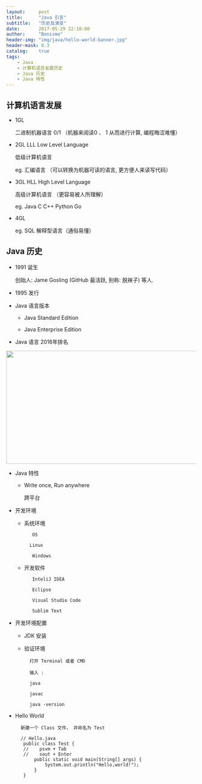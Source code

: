 ```yaml
---
layout:     post
title:      "Java 引言"
subtitle:   "历史及演变"
date:       2017-05-29 22:10:00
author:     "Bonismo"
header-img: "img/java/hello-world-banner.jpg"
header-mask: 0.3
catalog:    true
tags:
    - Java
    - 计算机语言发展历史
    - Java 历史
    - Java 特性
---
```


## 计算机语言发展

- 1GL

    二进制机器语言 0/1 （机器来阅读0 、 1 从而进行计算, 编程晦涩难懂）

- 2GL LLL Low Level Language

    低级计算机语言

    eg. 汇编语言 （可以转换为机器可读的语言, 更方便人来读写代码）

- 3GL HLL High Level Language

    高级计算机语言 （更容易被人所理解）

    eg. Java C C++ Python Go

- 4GL

    eg. SQL 解释型语言（通俗易懂）

## Java 历史

- 1991 诞生

    创始人:  Jame Gosling (GitHub 最活跃, 别称: 脱袜子) 等人.

- 1995 发行

- Java 语言版本

    - Java Standard Edition

    - Java Enterprise Edition

- Java 语言 2016年排名

<div>
    <img src="https://github.com/StayHungryStayFoolish/stayhungrystayfoolish.github.io/blob/master/img/ui/ui-design-5.jpg?raw=true" height="300" width="700" />
</div>

- Java 特性

    - Write once, Run anywhere

        跨平台

- 开发环境

    - 系统环境

             OS

            Linux

             Windows

    + 开发软件

             InteliJ IDEA

             Eclipse

             Visual Studio Code

             Sublim Text

- 开发环境配置

    - JDK 安装

    - 验证环境

            打开 Terminal 或者 CMD

            输入 :

            java

            javac

            java -version

- Hello World

        新建一个 Class 文件， 并命名为 Test

        // Hello.java
         public class Test {
         //    psvm + Tab
         //    sout + Enter
             public static void main(String[] args) {
                 System.out.println("Hello,world!");
             }
         }



